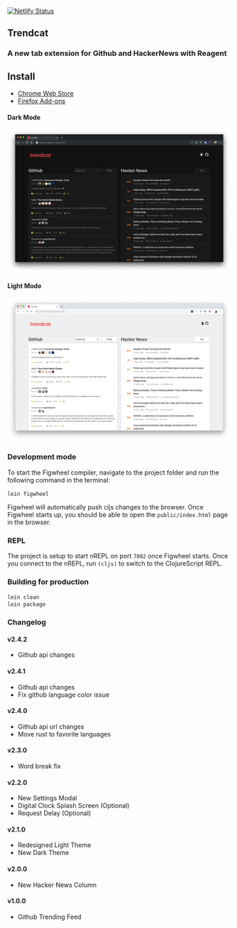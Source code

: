 [![Netlify Status](https://api.netlify.com/api/v1/badges/d934dd81-519b-42eb-a7d1-a97f9941bdbe/deploy-status)](https://app.netlify.com/sites/trendcat/deploys)


## Trendcat
### A new tab extension for Github and HackerNews with Reagent

## Install
- [Chrome Web Store](https://chrome.google.com/webstore/detail/trendcat/efpdjmbhdeindmfegilaloknlpfloefd)
- [Firefox Add-ons](https://addons.mozilla.org/en-US/firefox/addon/trendcat/)


#### Dark Mode
![](dark-mode.jpg)

#### Light Mode
![](light-mode.jpg)

### Development mode

To start the Figwheel compiler, navigate to the project folder and run the following command in the terminal:

```
lein figwheel
```

Figwheel will automatically push cljs changes to the browser.
Once Figwheel starts up, you should be able to open the `public/index.html` page in the browser.

### REPL

The project is setup to start nREPL on port `7002` once Figwheel starts.
Once you connect to the nREPL, run `(cljs)` to switch to the ClojureScript REPL.

### Building for production

```
lein clean
lein package
```

### Changelog

#### **v2.4.2**

- Github api changes

#### **v2.4.1**

- Github api changes
- Fix github language color issue

#### **v2.4.0**

- Github api url changes
- Move rust to favorite languages

#### **v2.3.0**

- Word break fix

#### **v2.2.0**

- New Settings Modal
- Digital Clock Splash Screen (Optional)
- Request Delay (Optional)

#### **v2.1.0**

- Redesigned Light Theme
- New Dark Theme

#### **v2.0.0**

- New Hacker News Column

#### **v1.0.0**

- Github Trending Feed
